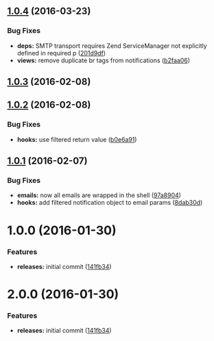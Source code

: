 <a name="1.0.4"></a>
## [1.0.4](https://github.com/hypeJunction/Elgg-notifications_html_handler/compare/1.0.3...v1.0.4) (2016-03-23)


### Bug Fixes

* **deps:** SMTP transport requires Zend ServiceManager not explicitly defined in required p ([201d9df](https://github.com/hypeJunction/Elgg-notifications_html_handler/commit/201d9df))
* **views:** remove duplicate br tags from notifications ([b2faa06](https://github.com/hypeJunction/Elgg-notifications_html_handler/commit/b2faa06))



<a name="1.0.3"></a>
## [1.0.3](https://github.com/hypeJunction/Elgg-notifications_html_handler/compare/1.0.2...v1.0.3) (2016-02-08)




<a name="1.0.2"></a>
## [1.0.2](https://github.com/hypeJunction/Elgg-notifications_html_handler/compare/1.0.1...v1.0.2) (2016-02-08)


### Bug Fixes

* **hooks:** use filtered return value ([b0e6a91](https://github.com/hypeJunction/Elgg-notifications_html_handler/commit/b0e6a91))



<a name="1.0.1"></a>
## [1.0.1](https://github.com/hypeJunction/Elgg-notifications_html_handler/compare/1.0.0...v1.0.1) (2016-02-07)


### Bug Fixes

* **emails:** now all emails are wrapped in the shell ([97a8904](https://github.com/hypeJunction/Elgg-notifications_html_handler/commit/97a8904))
* **hooks:** add filtered notification object to email params ([8dab30d](https://github.com/hypeJunction/Elgg-notifications_html_handler/commit/8dab30d))



<a name="1.0.0"></a>
# 1.0.0 (2016-01-30)


### Features

* **releases:** initial commit ([141fb34](https://github.com/hypeJunction/Elgg-notifications_html_handler/commit/141fb34))



<a name="2.0.0"></a>
# 2.0.0 (2016-01-30)


### Features

* **releases:** initial commit ([141fb34](https://github.com/hypeJunction/Elgg-notifications_html_handler/commit/141fb34))



